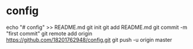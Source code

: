 # config
echo "# config" >> README.md
git init
git add README.md
git commit -m "first commit"
git remote add origin https://github.com/18201762948/config.git
git push -u origin master
